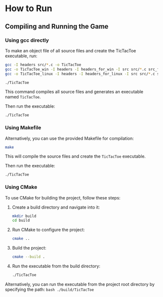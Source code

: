 # How to Run

## Compiling and Running the Game

### Using gcc directly

To make an object file of all source files and create the TicTacToe executable, run:

```bash
gcc -I headers src/*.c -o TicTacToe
gcc -o TicTacToe_win -I headers -I headers_for_win -I src src/*.c src_for_win/*.c
gcc -o TicTacToe_linux -I headers -I headers_for_linux -I src src/*.c src_for_linux/*.c -lncurses

./TicTacToe
```

This command compiles all source files and generates an executable named `TicTacToe`.

Then run the executable:

```bash
./TicTacToe
```

### Using Makefile

Alternatively, you can use the provided Makefile for compilation:

```bash
make
```

This will compile the source files and create the `TicTacToe` executable.

Then run the executable:

```bash
./TicTacToe
```

### Using CMake

To use CMake for building the project, follow these steps:

1. Create a build directory and navigate into it:
    ```bash
    mkdir build
    cd build
    ```

2. Run CMake to configure the project:
    ```bash
    cmake ..
    ```

3. Build the project:
    ```bash
    cmake --build .
    ```

4. Run the executable from the build directory:
    ```bash
    ./TicTacToe
    ```

Alternatively, you can run the executable from the project root directory by specifying the path:
    ```bash
    ./build/TicTacToe
    ```
